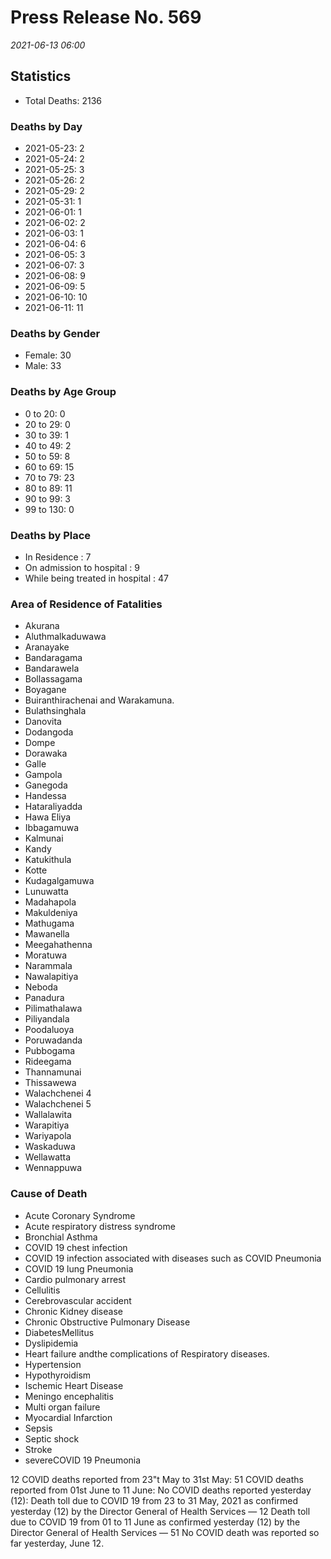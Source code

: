 
# Press Release No. 569
*2021-06-13 06:00*
## Statistics
* Total Deaths: 2136
### Deaths by Day
* 2021-05-23: 2
* 2021-05-24: 2
* 2021-05-25: 3
* 2021-05-26: 2
* 2021-05-29: 2
* 2021-05-31: 1
* 2021-06-01: 1
* 2021-06-02: 2
* 2021-06-03: 1
* 2021-06-04: 6
* 2021-06-05: 3
* 2021-06-07: 3
* 2021-06-08: 9
* 2021-06-09: 5
* 2021-06-10: 10
* 2021-06-11: 11
### Deaths by Gender
* Female: 30
* Male: 33
### Deaths by Age Group
* 0 to 20: 0
* 20 to 29: 0
* 30 to 39: 1
* 40 to 49: 2
* 50 to 59: 8
* 60 to 69: 15
* 70 to 79: 23
* 80 to 89: 11
* 90 to 99: 3
* 99 to 130: 0
### Deaths by Place
* In Residence : 7
* On admission to hospital : 9
* While being treated in hospital : 47
### Area of Residence of Fatalities
* Akurana
* Aluthmalkaduwawa
* Aranayake
* Bandaragama
* Bandarawela
* Bollassagama
* Boyagane
* Buiranthirachenai and Warakamuna.
* Bulathsinghala
* Danovita
* Dodangoda
* Dompe
* Dorawaka
* Galle
* Gampola
* Ganegoda
* Handessa
* Hataraliyadda
* Hawa Eliya
* Ibbagamuwa
* Kalmunai
* Kandy
* Katukithula
* Kotte
* Kudagalgamuwa
* Lunuwatta
* Madahapola
* Makuldeniya
* Mathugama
* Mawanella
* Meegahathenna
* Moratuwa
* Narammala
* Nawalapitiya
* Neboda
* Panadura
* Pilimathalawa
* Piliyandala
* Poodaluoya
* Poruwadanda
* Pubbogama
* Rideegama
* Thannamunai
* Thissawewa
* Walachchenei 4
* Walachchenei 5
* Wallalawita
* Warapitiya
* Wariyapola
* Waskaduwa
* Wellawatta
* Wennappuwa
### Cause of Death
* Acute Coronary Syndrome
* Acute respiratory distress syndrome
* Bronchial Asthma
* COVID 19 chest infection
* COVID 19 infection associated with diseases such as COVID Pneumonia
* COVID 19 lung Pneumonia
* Cardio pulmonary arrest
* Cellulitis
* Cerebrovascular accident
* Chronic Kidney disease
* Chronic Obstructive Pulmonary Disease
* DiabetesMellitus
* Dyslipidemia
* Heart failure andthe complications of Respiratory diseases.
* Hypertension
* Hypothyroidism
* Ischemic Heart Disease
* Meningo encephalitis
* Multi organ failure
* Myocardial Infarction
* Sepsis
* Septic shock
* Stroke
* severeCOVID 19 Pneumonia


12 COVID deaths reported from 23"t May to 31st May:
51 COVID deaths reported from 01st June to 11 June:
No COVID deaths reported yesterday (12):
Death toll due to COVID 19 from 23 to 31 May, 2021 as confirmed yesterday (12) by the Director
General of Health Services — 12
Death toll due to COVID 19 from 01 to 11 June as confirmed yesterday (12) by the Director General
of Health Services — 51
No COVID death was reported so far yesterday, June 12.
    